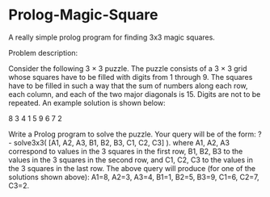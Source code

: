 # Prolog-Magic-Square
A really simple prolog program for finding 3x3 magic squares.

Problem description:

Consider the following 3 × 3 puzzle. The puzzle consists of a 3 × 3 grid whose squares have to be
filled with digits from 1 through 9. The squares have to be filled in such a way that the sum of
numbers along each row, each column, and each of the two major diagonals is 15. Digits are not
to be repeated. An example solution is shown below:

8 3 4
1 5 9
6 7 2

Write a Prolog program to solve the puzzle. Your query will be of the form:
?- solve3x3( [A1, A2, A3, B1, B2, B3, C1, C2, C3] ).
where A1, A2, A3 correspond to values in the 3 squares in the first row, B1, B2, B3 to the values
in the 3 squares in the second row, and C1, C2, C3 to the values in the 3 squares in the last row.
The above query will produce (for one of the solutions shown above):
A1=8, A2=3, A3=4, B1=1, B2=5, B3=9, C1=6, C2=7, C3=2.
